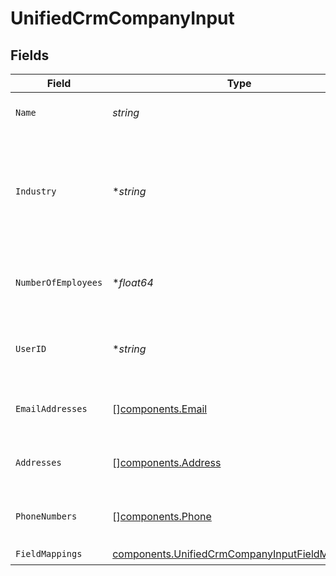 # UnifiedCrmCompanyInput


## Fields

| Field                                                                                                            | Type                                                                                                             | Required                                                                                                         | Description                                                                                                      |
| ---------------------------------------------------------------------------------------------------------------- | ---------------------------------------------------------------------------------------------------------------- | ---------------------------------------------------------------------------------------------------------------- | ---------------------------------------------------------------------------------------------------------------- |
| `Name`                                                                                                           | *string*                                                                                                         | :heavy_check_mark:                                                                                               | The name of the company                                                                                          |
| `Industry`                                                                                                       | **string*                                                                                                        | :heavy_minus_sign:                                                                                               | The industry of the company. Authorized values can be found in the Industry enum.                                |
| `NumberOfEmployees`                                                                                              | **float64*                                                                                                       | :heavy_minus_sign:                                                                                               | The number of employees of the company                                                                           |
| `UserID`                                                                                                         | **string*                                                                                                        | :heavy_minus_sign:                                                                                               | The UUID of the user who owns the company                                                                        |
| `EmailAddresses`                                                                                                 | [][components.Email](../../models/components/email.md)                                                           | :heavy_minus_sign:                                                                                               | The email addresses of the company                                                                               |
| `Addresses`                                                                                                      | [][components.Address](../../models/components/address.md)                                                       | :heavy_minus_sign:                                                                                               | The addresses of the company                                                                                     |
| `PhoneNumbers`                                                                                                   | [][components.Phone](../../models/components/phone.md)                                                           | :heavy_minus_sign:                                                                                               | The phone numbers of the company                                                                                 |
| `FieldMappings`                                                                                                  | [components.UnifiedCrmCompanyInputFieldMappings](../../models/components/unifiedcrmcompanyinputfieldmappings.md) | :heavy_check_mark:                                                                                               | N/A                                                                                                              |